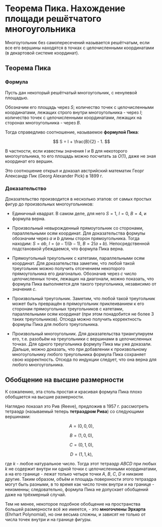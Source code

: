# Теорема Пика. Нахождение площади решётчатого многоугольника

Многоугольник без самопересечений называется решётчатым, если все его вершины находятся в точках с целочисленными координатами (в декартовой системе координат).

## Теорема Пика

### Формула

Пусть дан некоторый решётчатый многоугольник, с ненулевой площадью.

Обозначим его площадь через $S$; количество точек с целочисленными координатами, лежащих строго внутри многоугольника - через $I$; количество точек с целочисленными координатами, лежащих на сторонах многоугольника - через $B$.

Тогда справедливо соотношение, называемое **формулой Пика**:

$$
S = I + \frac{B}{2} - 1.
$$

В частности, если известны значения I и B для некоторого многоугольника, то его площадь можно посчитать за $O(1)$, даже не зная координат его вершин.

Это соотношение открыл и доказал австрийский математик Георг Александр Пик (Georg Alexander Pick) в 1899 г.

### Доказательство

Доказательство производится в несколько этапов: от самых простых фигур до произвольных многоугольников:

* Единичный квадрат. В самом деле, для него $S=1$, $I=0$, $B=4$, и формула верна.

* Произвольный невырожденный прямоугольник со сторонами, параллельными осям координат. Для доказательства формулы обозначим через $a$ и $b$ длины сторон прямоугольника. Тогда находим: $S = ab$, $I = (a-1)(b-1)$, $B = 2(a+b)$. Непосредственной подстановкой убеждаемся, что формула Пика верна.

* Прямоугольный треугольник с катетами, параллельными осям координат. Для доказательства заметим, что любой такой треугольник можно получить отсечением некоторого прямоугольника его диагональю. Обозначив через $c$ число целочисленных точек, лежащих на диагонали, можно показать, что формула Пика выполняется для такого треугольника, независимо от значения $c$.

* Произвольный треугольник. Заметим, что любой такой треугольник может быть превращён в прямоугольник приклеиванием к его сторонам прямоугольных треугольников с катетами, параллельными осям координат (при этом понадобится не более 3 таких треугольников). Отсюда можно получить корректность формулы Пика для любого треугольника.

* Произвольный многоугольник. Для доказательства триангулируем его, т.е. разобьём на треугольники с вершинами в целочисленных точках. Для одного треугольника формулу Пика мы уже доказали. Дальше, можно доказать, что при добавлении к произвольному многоугольнику любого треугольника формула Пика сохраняет свою корректность. Отсюда по индукции следует, что она верна для любого многоугольника.

## Обобщение на высшие размерности

К сожалению, эта столь простая и красивая формула Пика плохо обобщается на высшие размерности.

Наглядно показал это Рив (Reeve), предложив в 1957 г. рассмотреть тетраэдр (называемый теперь **тетраэдром Рива**) со следующими вершинами:

$$
A = (0,0,0),
$$

$$
B = (1,0,0),
$$

$$
C = (0,1,0),
$$

$$
D = (1,1,k),
$$

где $k$ - любое натуральное число. Тогда этот тетраэдр $ABCD$ при любых $k$ не содержит внутри ни одной точки с целочисленными координатами, а на его границе - лежат только четыре точки $A$, $B$, $C$, $D$ и никакие другие. Таким образом, объём и площадь поверхности этого тетраэдра могут быть разными, в то время как число точек внутри и на границе - неизменны; следовательно, формула Пика не допускает обобщений даже на трёхмерный случай.

Тем не менее, некоторое подобное обобщение на пространства большей размерности всё же имеется, - это **многочлены Эрхарта** (Ehrhart Polynomial), но они весьма сложны, и зависят не только от числа точек внутри и на границе фигуры.
